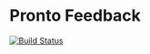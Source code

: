 # Pronto Feedback

[![Build Status](https://travis-ci.org/zkan/pronto-feedback.svg?branch=develop)](https://travis-ci.org/zkan/pronto-feedback)
